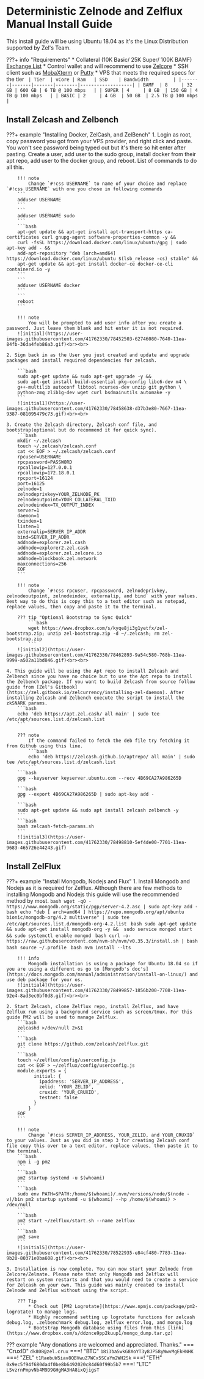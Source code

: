 # Deterministic Zelnode and Zelflux Manual Install Guide
This install guide will be using Ubuntu 18.04 as it's the Linux Distribution supported by Zel's Team.

???+ info "Requirements"
    * Collateral (10K Basic/ 25K Super/ 100K BAMF) [Exchange List](https://www.coingecko.com/en/coins/zelcash#markets)
    * Control wallet and will recommend to use [Zelcore](https://zel.network/project/zelcore/download.html)
    * SSH client such as [MobaXterm](https://mobaxterm.mobatek.net/download.html) or [Putty](https://www.putty.org/)
    * VPS that meets the required specs for the tier
    ```	
    | Tier  | vCore | Ram   | SSD    | Bandwidth         |
    |-------|-------|-------|--------|-------------------|
    | BAMF  | 8     | 32 GB | 600 GB | 6 TB @ 100 mbps   |
    | SUPER | 4     | 8 GB  | 150 GB | 4 TB @ 100 mbps   |
    | BASIC | 2     | 4 GB  | 50 GB  | 2.5 TB @ 100 mbps |
    ```

## Install Zelcash and Zelbench

???+ example "Installing Docker, ZelCash, and ZelBench"
    1. Login as root, copy password you got from your VPS provider, and right click and paste. You won't see password being typed out but it's there so hit enter after pasting. Create a user, add user to the sudo group, install docker from their apt repo, add user to the docker group, and reboot. List of commands to do all this.

        !!! note
            Change `#!css USERNAME` to name of your choice and replace `#!css USERNAME` with one you chose in following commands
        ```
        adduser USERNAME
        ```
        ```
        adduser USERNAME sudo
        ```
        ```bash
        apt-get update && apt-get install apt-transport-https ca-certificates curl gnupg-agent software-properties-common -y && 
        curl -fsSL https://download.docker.com/linux/ubuntu/gpg | sudo apt-key add - && 
        add-apt-repository "deb [arch=amd64] https://download.docker.com/linux/ubuntu $(lsb_release -cs) stable" && 
        apt-get update && apt-get install docker-ce docker-ce-cli containerd.io -y
        ```
        ```
        adduser USERNAME docker
        ```
        ```
        reboot
        ```
        
        !!! note
            You will be prompted to add user info after you create a password. Just leave them blank and hit enter it is not required.
        ![initial](https://user-images.githubusercontent.com/41762330/78452503-62746080-7640-11ea-84fb-36da4feb86a3.gif)<br><br>

    2. Sign back in as the User you just created and update and upgrade packages and install required dependencies for zelcash.

        ```bash
        sudo apt-get update && sudo apt-get upgrade -y && 
        sudo apt-get install build-essential pkg-config libc6-dev m4 \
        g++-multilib autoconf libtool ncurses-dev unzip git python \
        python-zmq zlib1g-dev wget curl bsdmainutils automake -y
        ```
        ![initial1](https://user-images.githubusercontent.com/41762330/78458638-d37b3e80-7667-11ea-9387-081095479c73.gif)<br><br>

    3. Create the Zelcash directory, Zelcash conf file, and bootstrap(optional but do recommend it for quick sync).
        ```bash
        mkdir ~/.zelcash
        touch ~/.zelcash/zelcash.conf
        cat << EOF > ~/.zelcash/zelcash.conf
        rpcuser=USERNAME
        rpcpassword=PASSWORD
        rpcallowip=127.0.0.1
        rpcallowip=172.18.0.1
        rpcport=16124
        port=16125
        zelnode=1
        zelnodeprivkey=YOUR_ZELNODE_PK
        zelnodeoutpoint=YOUR_COLLATERAL_TXID
        zelnodeindex=TX_OUTPUT_INDEX
        server=1
        daemon=1
        txindex=1
        listen=1
        externalip=SERVER_IP_ADDR
        bind=SERVER_IP_ADDR
        addnode=explorer.zel.cash
        addnode=explorer2.zel.cash
        addnode=explorer.zel.zelcore.io
        addnode=blockbook.zel.network
        maxconnections=256
        EOF
        ```

        !!! note
            Change `#!css rpcuser, rpcpassword, zelnodeprivkey, zelnodeoutpoint, zelnodeindex, externalip, and bind` with your values. Best way to do this is copy this to a text editor such as notepad, replace values, then copy and paste it to the terminal.

        ??? tip "Optional Bootstrap to Sync Quick"
            ```bash
            wget https://www.dropbox.com/s/kyqe8ji3g1yetfx/zel-bootstrap.zip; unzip zel-bootstrap.zip -d ~/.zelcash; rm zel-bootstrap.zip
            ```
        ![initial2](https://user-images.githubusercontent.com/41762330/78462893-9a54c580-768b-11ea-9999-a502a11bd846.gif)<br><br>

    4. This guide will be using the Apt repo to install Zelcash and Zelbench since you have no choice but to use the Apt repo to install the Zelbench package. If you want to build Zelcash from source follow guide from [Zel's Gitbook](https://zel.gitbook.io/zelcurrency/installing-zel-daemon). After installing Zelcash and Zelbench execute the script to install the zkSNARK params.
        ```bash
        echo 'deb https://apt.zel.cash/ all main' | sudo tee /etc/apt/sources.list.d/zelcash.list
        ```

        ??? note
            If the command failed to fetch the deb file try fetching it from Github using this line.
            ```bash
            echo 'deb https://zelcash.github.io/aptrepo/ all main' | sudo tee /etc/apt/sources.list.d/zelcash.list
            ```
        ```bash
        gpg --keyserver keyserver.ubuntu.com --recv 4B69CA27A986265D
        ```
        ```bash
        gpg --export 4B69CA27A986265D | sudo apt-key add -
        ```
        ```bash
        sudo apt-get update && sudo apt install zelcash zelbench -y
        ```
        ```bash
        bash zelcash-fetch-params.sh
        ```
        ![initial3](https://user-images.githubusercontent.com/41762330/78498810-5ef4de00-7701-11ea-9683-465726e44243.gif)

## Install ZelFlux

???+ example "Install Mongodb, Nodejs and Flux"
    1. Install Mongodb and Nodejs as it is required for Zelflux. Although there are few methods to installing Mongodb and Nodejs this guide will use the recommended method by most.
        ```bash
        wget -qO - https://www.mongodb.org/static/pgp/server-4.2.asc | sudo apt-key add -
        ```
        ```bash
        echo "deb [ arch=amd64 ] https://repo.mongodb.org/apt/ubuntu bionic/mongodb-org/4.2 multiverse" | sudo tee /etc/apt/sources.list.d/mongodb-org-4.2.list
        ```
        ```bash
        sudo apt-get update && sudo apt-get install mongodb-org -y && 
        sudo service mongod start && sudo systemctl enable mongod
        ```
        ```bash
        curl -o- https://raw.githubusercontent.com/nvm-sh/nvm/v0.35.3/install.sh | bash
        ```
        ```bash
        source ~/.profile
        ```
        ```bash
        nvm install --lts
        ```

        !!! info
            Mongodb installation is using a package for Ubuntu 18.04 so if you are using a different os go to [Mongodb's doc's](https://docs.mongodb.com/manual/administration/install-on-linux/) and use deb package for your os.
        ![initial4](https://user-images.githubusercontent.com/41762330/78499857-1856b200-7708-11ea-92e4-8ad3ec0bf0d8.gif)<br><br>

    2. Start Zelcash, clone Zelflux repo, install Zelflux, and have Zelflux run using a background service such as screen/tmux. For this guide PM2 will be used to manage Zelflux.
        ```bash
        zelcashd >/dev/null 2>&1
        ```
        ```bash
        git clone https://github.com/zelcash/zelflux.git
        ```
        ```bash
        touch ~/zelflux/config/userconfig.js
        cat << EOF > ~/zelflux/config/userconfig.js
        module.exports = {
              initial: {
                ipaddress: 'SERVER_IP_ADDRESS',
                zelid: 'YOUR_ZELID',
                cruxid: 'YOUR_CRUXID',
                testnet: false
              }
            }
        EOF
        ```

        !!! note
            Change `#!css SERVER_IP_ADDRESS, YOUR_ZELID, and YOUR_CRUXID` to your values. Just as you did in step 3 for creating Zelcash conf file copy this over to a text editor, replace values, then paste it to the terminal.
        ```bash
        npm i -g pm2
        ```
        ```bash
        pm2 startup systemd -u $(whoami)
        ```
        ```bash
        sudo env PATH=$PATH:/home/$(whoami)/.nvm/versions/node/$(node -v)/bin pm2 startup systemd -u $(whoami) --hp /home/$(whoami) > /dev/null
        ```
        ```bash
        pm2 start ~/zelflux/start.sh --name zelflux
        ```
        ```bash
        pm2 save
        ```
        ![initial5](https://user-images.githubusercontent.com/41762330/78522935-e84cf480-7783-11ea-9b20-80371e0ba608.gif)<br><br>

    3. Installation is now complete. You can now start your Zelnode from Zelcore/Zelmate. Please note that only Mongodb and Zelflux will restart on system restarts and that you would need to create a service for Zelcash on your own. This guide was mainly created to install Zelnode and Zelflux without using the script.

        ??? Tip
            * Check out [PM2 Logrotate](https://www.npmjs.com/package/pm2-logrotate) to manage logs.
            * Highly recommend setting up logrotate functions for zelcash debug.log, .zelbenchmark debug.log, zelflux error.log, and mongo.log
            * Bootstrap Mongodb database using files from this [link](https://www.dropbox.com/s/ddznce9pp2kuup1/mongo_dump.tar.gz)

??? example "Any donations are welcomed and appreciated. Thanks."
    === "CruxID"
        ```
        dk808@zel.crux
        ```
    ===! "BTC"
        ```
        18i3ba5wkG8XoYT3y8JP58yWwvMgEkHNHK
        ```
    ===! "ZEL"
        ```
        t1RaebuW5iav8QBVwuZ7WCx5SCaYm2WH2Sk
        ```
    ===! "ETH"
        ```
        0x9ec5f94f680da4f0be8b6492020c84d60f99b5b7
        ```
    ===! "LTC"
        ```
        LSvzrnPmpvNb4M9D9GHgMA3HA8ixQjigsT
        ```
